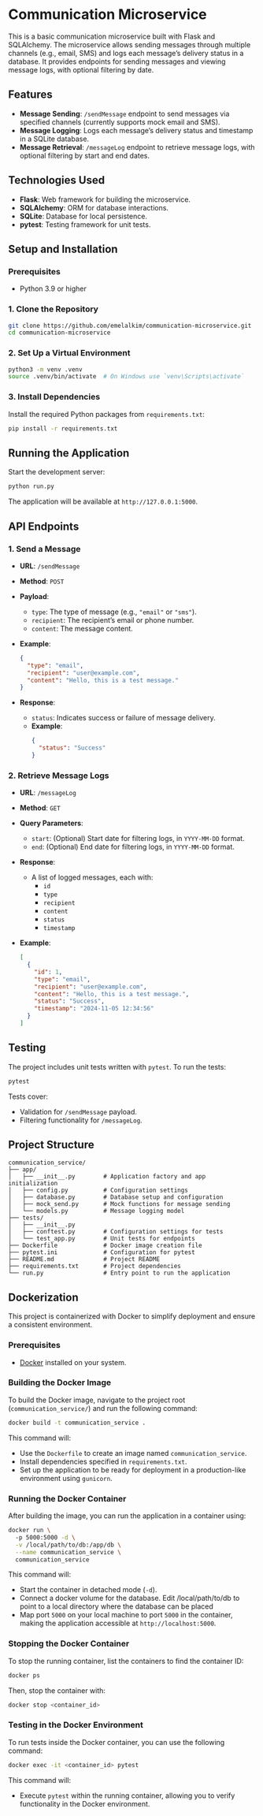 # Communication Microservice

This is a basic communication microservice built with Flask and SQLAlchemy. The microservice allows sending messages through multiple channels (e.g., email, SMS) and logs each message’s delivery status in a database. It provides endpoints for sending messages and viewing message logs, with optional filtering by date.

## Features

- **Message Sending**: `/sendMessage` endpoint to send messages via specified channels (currently supports mock email and SMS).
- **Message Logging**: Logs each message’s delivery status and timestamp in a SQLite database.
- **Message Retrieval**: `/messageLog` endpoint to retrieve message logs, with optional filtering by start and end dates.

## Technologies Used

- **Flask**: Web framework for building the microservice.
- **SQLAlchemy**: ORM for database interactions.
- **SQLite**: Database for local persistence.
- **pytest**: Testing framework for unit tests.

## Setup and Installation

### Prerequisites

- Python 3.9 or higher

### 1. Clone the Repository

```bash
git clone https://github.com/emelalkim/communication-microservice.git
cd communication-microservice
```

### 2. Set Up a Virtual Environment

```bash
python3 -m venv .venv
source .venv/bin/activate  # On Windows use `venv\Scripts\activate`
```

### 3. Install Dependencies

Install the required Python packages from `requirements.txt`:

```bash
pip install -r requirements.txt
```

## Running the Application

Start the development server:

```bash
python run.py
```

The application will be available at `http://127.0.0.1:5000`.

## API Endpoints

### 1. Send a Message

- **URL**: `/sendMessage`
- **Method**: `POST`
- **Payload**:
  - `type`: The type of message (e.g., `"email"` or `"sms"`).
  - `recipient`: The recipient’s email or phone number.
  - `content`: The message content.
  
- **Example**:
  
  ```json
  {
    "type": "email",
    "recipient": "user@example.com",
    "content": "Hello, this is a test message."
  }
  ```

- **Response**:
  - `status`: Indicates success or failure of message delivery.
  - **Example**:
    ```json
    {
      "status": "Success"
    }
    ```

### 2. Retrieve Message Logs

- **URL**: `/messageLog`
- **Method**: `GET`
- **Query Parameters**:
  - `start`: (Optional) Start date for filtering logs, in `YYYY-MM-DD` format.
  - `end`: (Optional) End date for filtering logs, in `YYYY-MM-DD` format.

- **Response**:
  - A list of logged messages, each with:
    - `id`
    - `type`
    - `recipient`
    - `content`
    - `status`
    - `timestamp`

- **Example**:
  ```json
  [
    {
      "id": 1,
      "type": "email",
      "recipient": "user@example.com",
      "content": "Hello, this is a test message.",
      "status": "Success",
      "timestamp": "2024-11-05 12:34:56"
    }
  ]
  ```

## Testing

The project includes unit tests written with `pytest`. To run the tests:

```bash
pytest
```

Tests cover:
- Validation for `/sendMessage` payload.
- Filtering functionality for `/messageLog`.

## Project Structure

```plaintext
communication_service/
├── app/
│   ├── __init__.py        # Application factory and app initialization
│   ├── config.py          # Configuration settings
│   ├── database.py        # Database setup and configuration
│   ├── mock_send.py       # Mock functions for message sending
│   └── models.py          # Message logging model
├── tests/
│   ├── __init__.py
│   ├── conftest.py        # Configuration settings for tests
│   └── test_app.py        # Unit tests for endpoints
├── Dockerfile             # Docker image creation file
├── pytest.ini             # Configuration for pytest
├── README.md              # Project README
├── requirements.txt       # Project dependencies
└── run.py                 # Entry point to run the application
```

## Dockerization

This project is containerized with Docker to simplify deployment and ensure a consistent environment.

### Prerequisites

- [Docker](https://docs.docker.com/get-docker/) installed on your system.

### Building the Docker Image

To build the Docker image, navigate to the project root (`communication_service/`) and run the following command:

```bash
docker build -t communication_service .
```

This command will:
- Use the `Dockerfile` to create an image named `communication_service`.
- Install dependencies specified in `requirements.txt`.
- Set up the application to be ready for deployment in a production-like environment using `gunicorn`.

### Running the Docker Container

After building the image, you can run the application in a container using:

```bash
docker run \                                
  -p 5000:5000 -d \
  -v /local/path/to/db:/app/db \
  --name communication_service \
  communication_service
```

This command will:
- Start the container in detached mode (`-d`).
- Connect a docker volume for the database. Edit /local/path/to/db to point to a local directory where the database can be placed
- Map port `5000` on your local machine to port `5000` in the container, making the application accessible at `http://localhost:5000`.

### Stopping the Docker Container

To stop the running container, list the containers to find the container ID:

```bash
docker ps
```

Then, stop the container with:

```bash
docker stop <container_id>
```

### Testing in the Docker Environment

To run tests inside the Docker container, you can use the following command:

```bash
docker exec -it <container_id> pytest
```

This command will:
- Execute `pytest` within the running container, allowing you to verify functionality in the Docker environment.
